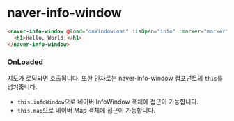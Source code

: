 # naver-info-window
```html
<naver-info-window @load="onWindowLoad" :isOpen="info" :marker="marker">
  <h1>Hello, World!</h1>
</naver-info-window>
```

### OnLoaded

지도가 로딩되면 호출됩니다. 또한 인자로는 naver-info-window 컴포넌트의 `this`를 넘겨줍니다. 
* `this.infoWindow`으로 네이버 InfoWindow 객체에 접근이 가능합니다. 
* `this.map`으로 네이버 Map 객체에 접근이 가능합니다. 
